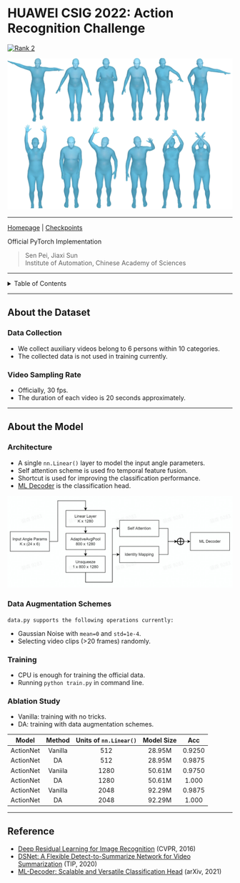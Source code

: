 # HUAWEI CSIG 2022: Action Recognition Challenge

[![Rank 2](https://img.shields.io/badge/DS%20ActionNet-2nd%20Solution%20of%20CSIG%20Action%20Recognition%20Challenge-brightgreen.svg?style=flat-square)](https://github.com/ForeverPs/huawei_csig_action_recognition)

<img src="https://github.com/ForeverPs/huawei_csig_action_recognition/blob/main/image/csig.png" width="600px"/>

---

[Homepage](https://competition.huaweicloud.com/information/1000041695/circumstance) |
[Checkpoints](https://drive.google.com/drive/u/0/folders/1-Pn1Vhltks00zwnLnMQ6FFJJNO0OXGL4)


Official PyTorch Implementation

> Sen Pei, Jiaxi Sun
> <br/> Institute of Automation, Chinese Academy of Sciences
---

<!-- TABLE OF CONTENTS -->
<details>
  <summary>Table of Contents</summary>
  <ol>
    <li>
      <a href="#About-the-Dataset">About the Dataset</a>
      <ul>
        <li><a href="#Data-Collection">Data Collection</a></li>
        <li><a href="#Video-Sampling-Rate">Video Sampling Rate</a></li>
      </ul>
    </li>
    <li>
      <a href="#About-the-Model">About the Model</a>
      <ul>
        <li><a href="#Architecture">Architecture</a></li>
        <li><a href="#Data-Augmentation-Schemes">Data Augmentation Schemes</a></li>
        <li><a href="#Training">Training</a></li>
        <li><a href="#Ablation-Study">Ablation Study</a></li>
      </ul>
    </li>
    <li><a href="#Reference">Reference</a></li>
  </ol>
</details>


---
## About the Dataset
### Data Collection
- We collect auxiliary videos belong to 6 persons within 10 categories.
- The collected data is not used in training currently.

### Video Sampling Rate
- Officially, 30 fps.
- The duration of each video is 20 seconds approximately.
---

## About the Model
### Architecture
- A single `nn.Linear()` layer to model the input angle parameters.
- Self attention scheme is used fro temporal feature fusion.
- Shortcut is used for improving the classification performance.
- [ML Decoder](https://github.com/Alibaba-MIIL/ML_Decoder) is the classification head.

<img src="https://github.com/ForeverPs/huawei_csig_action_recognition/blob/main/image/model.jpg" width="600px"/>

### Data Augmentation Schemes
`data.py supports the following operations currently:`
- Gaussian Noise with `mean=0` and `std=1e-4`.
- Selecting video clips (>20 frames) randomly.


### Training
- CPU is enough for training the official data.
- Running `python train.py` in command line.


### Ablation Study
- Vanilla: training with no tricks.
- DA: training with data augmentation schemes.

| Model | Method | Units of `nn.Linear()` | Model Size | Acc|
| :---: | :---: | :---: | :---: | :---: |
| ActionNet | Vanilla | 512 | 28.95M | 0.9250 |
| ActionNet | DA | 512 |  28.95M | 0.9875 |
| ActionNet | Vaniila | 1280 | 50.61M | 0.9750 |
| ActionNet | DA | 1280 |  50.61M | 1.000 |
| ActionNet | Vanilla | 2048 | 92.29M | 0.9875 |
| ActionNet | DA | 2048 | 92.29M | 1.000 |

---
## Reference
- [Deep Residual Learning for Image Recognition](https://openaccess.thecvf.com/content_cvpr_2016/papers/He_Deep_Residual_Learning_CVPR_2016_paper.pdf) (CVPR, 2016)
- [DSNet: A Flexible Detect-to-Summarize Network for Video Summarization](https://github.com/li-plus/DSNet) (TIP, 2020)
- [ML-Decoder: Scalable and Versatile Classification Head](https://arxiv.org/abs/2111.12933) (arXiv, 2021)
